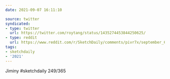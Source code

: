 ```yaml
---
date: 2021-09-07 16:11:10

source: twitter
syndicated:
- type: twitter
  url: https://twitter.com/roytang/status/1435274453844250625/
- type: reddit
  url: https://www.reddit.com/r/SketchDaily/comments/pivr7x/september_6th_cricket/hby5gfj/
tags:
- sketchdaily
- '2021'
---
```


Jiminy #sketchdaily 249/365 
